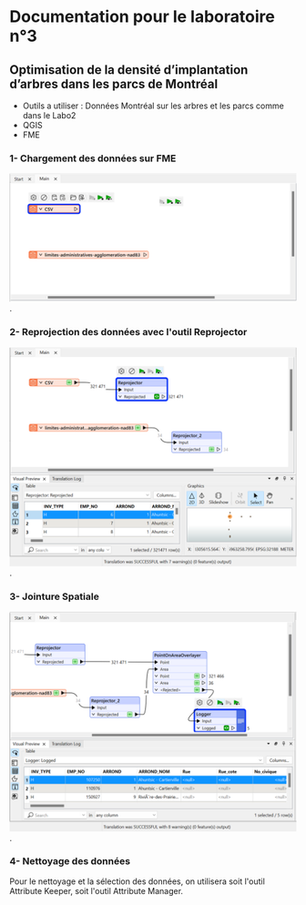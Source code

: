 # Documentation pour le laboratoire n°3
## Optimisation de la densité d’implantation d’arbres dans les parcs de Montréal

- Outils a utiliser : Données Montréal sur les arbres et les parcs comme dans le Labo2
- QGIS
- FME

### 1- Chargement des données sur FME
![Image Alt](https://github.com/Lorry139/geo7630h25/blob/820fde92eba9d5a59f4990076be961f98627f741/Laboratoire%203/Capture%20d%E2%80%99%C3%A9cran%202025-02-04%20092956.png).

### 2- Reprojection des données avec l'outil Reprojector
![Image Alt](https://github.com/Lorry139/geo7630h25/blob/9572c4912e6a2786b8be684a1e8088b1b6c88a0e/Laboratoire%203/Capture%20d%E2%80%99%C3%A9cran%202025-02-04%20093427.png).

### 3- Jointure Spatiale
![Image Alt](https://github.com/Lorry139/geo7630h25/blob/a1be6a90aa0734399b68a8cb9b19a06e32b82388/Laboratoire%203/Capture%20d%E2%80%99%C3%A9cran%202025-02-04%20094342.png).

### 4- Nettoyage des données
Pour le nettoyage et la sélection des données, on utilisera soit l'outil Attribute Keeper, soit l'outil Attribute Manager.
